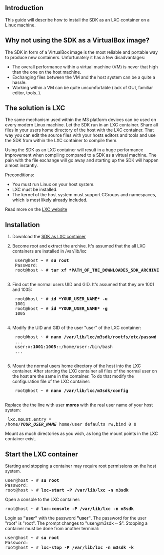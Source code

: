 Introduction
---
This guide will describe how to install the SDK as an LXC container on a Linux machine.

Why not using the SDK as a VirtualBox image?
---
The SDK in form of a VirtualBox image is the most reliable and portable way to produce new containers. Unfortunately it has a few disadvantages:

* The overall performance within a virtual machine (VM) is never that high than the one on the host machine.
* Exchanging files between the VM and the host system can be a quite a hassle.
* Working within a VM can be quite uncomfortable (lack of GUI, familiar editor, tools..).

The solution is LXC
---
The same mechanism used within the M3 platform devices can be used on every modern Linux machine.
Let the SDK run in an LXC container.
Share all files in your users home directory of the host with the LXC container.
That way you can edit the source files with your hosts editors and tools and use the SDK from within the LXC container to compile them.

Using the SDK as an LXC container will result in a huge performance improvement when compiling compared to a SDK as a virtual machine. The pain with the file exchange will go away and starting up the SDK will happen almost instantly.

Preconditions:

* You must run Linux on your host system.
* LXC must be installed.
* The kernel of the host system must support CGroups and namespaces, which is most likely already included.

Read more on the [LXC website](https://linuxcontainers.org/lxc/getting-started)

Installation
---
1. Download the [SDK as LXC container](https://m3-container.net/M3_Container/SDK/M3_SDK_LXC.tar.gz)

2. Become root and extract the archive. It's assumed that the all LXC containers are installed in /var/lib/lxc
    <pre>
    user@host ~ # <b>su root</b>
    Password:
    root@host ~ # <b>tar xf *PATH_OF_THE_DOWNLOADES_SDK_ARCHIVE* -C /var/lib/lxc</b>
    </pre>

3. Find out the normal users UID and GID. It's assumed that they are 1001 and 1005:
    <pre>
    root@host ~ # <b>id *YOUR_USER_NAME* -u</b>
    1001
    root@host ~ # <b>id *YOUR_USER_NAME* -g</b>
    1005
    </pre>

4. Modify the UID and GID of the user "user" of the LXC container:
    <pre>
    root@host ~ # <b>nano /var/lib/lxc/m3sdk/rootfs/etc/passwd</b>
    ...
    user:x:<b>1001</b>:<b>1005</b>::/home/user:/bin/bash
    ...
    </pre>

5. Mount the normal users home directory of the host into the LXC container. After starting the LXC container all files of the normal user on the host are the same in the container. To do that modify the configuration file of the LXC container:
    <pre>
    root@host ~ # <b>nano /var/lib/lxc/m3sdk/config</b>
    </pre>
Replace the the line with user <b>moros</b> with the real user name of your host system:
    <pre>
    lxc.mount.entry = /home/<b>*YOUR_USER_NAME*</b> home/user defaults rw,bind 0 0
    </pre>
Mount as much directories as you wish, as long the mount points in the LXC container exist.

Start the LXC container
---
Starting and stopping a container may require root permissions on the host system.
<pre>
user@host ~ # <b>su root</b>
Password:
root@host ~ # <b>lxc-start -P /var/lib/lxc -n m3sdk</b>
</pre>

Open a console to the LXC container:
<pre>
root@host ~ # <b>lxc-console -P /var/lib/lxc -n m3sdk</b>
</pre>

Login as <b>"user"</b> with the password <b>"user"</b>. The password for the user "root" is "root". The prompt changes to "user@m3sdk ~ $". Stopping a container must be done from another terminal:
<pre>
user@host ~ # <b>su root</b>
Password:
root@host ~ # <b>lxc-stop -P /var/lib/lxc -n m3sdk -k</b>
</pre>
